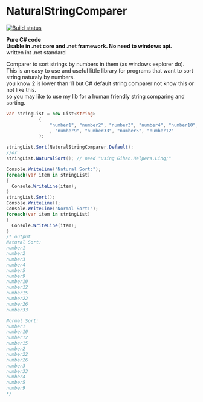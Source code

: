 # NaturalStringComparer
[![Build status](https://ci.appveyor.com/api/projects/status/acwd0d2hwng5l5yh?svg=true)](https://ci.appveyor.com/project/chiefmb/naturalstringcomparer)

**Pure C# code**<br/>
**Usable in .net core and .net framework. No need to windows api.**<br/>
written int .net standard

Comparer to sort strings by numbers in them (as windows explorer do).<br/>
This is an easy to use and useful little library for programs that want to sort string naturaly by numbers.<br/>
you know 2 is lower than 11 but C# default string comparer not know this or not like this.<br/>
so you may like to use my lib for a human friendly string comparing and sorting.<br/>

```C#
var stringList = new List<string>
            {
                "number1", "number2", "number3", "number4", "number10", "number15", "number22", "number26"
                , "number9", "number33", "number5", "number12"
            };

stringList.Sort(NaturalStringComparer.Default);
//or
stringList.NaturalSort(); // need "using Gihan.Helpers.Linq;"

Console.WriteLine("Natural Sort:");
foreach(var item in stringList)
{
  Console.WriteLine(item);
}
stringList.Sort();
Console.WriteLine();
Console.WriteLine("Normal Sort:");
foreach(var item in stringList)
{
  Console.WriteLine(item);
}
/* output
Natural Sort:
number1
number2
number3
number4
number5
number9
number10
number12
number15
number22
number26
number33

Normal Sort:
number1
number10
number12
number15
number2
number22
number26
number3
number33
number4
number5
number9
*/
```
